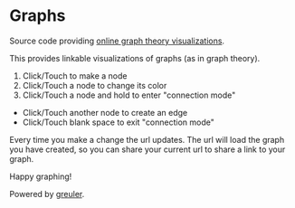 # Graphs

Source code providing [online graph theory visualizations](https://akud.github.io/graphs/).

This provides linkable visualizations of graphs (as in graph theory).

1. Click/Touch to make a node
1. Click/Touch a node to change its color
1. Click/Touch a node and hold to enter "connection mode"
  * Click/Touch another node to create an edge
  * Click/Touch blank space to exit "connection mode"

Every time you make a change the url updates. The url will load the
graph you have created, so you can share your current url to share a
link to your graph.


Happy graphing!

Powered by [greuler](https://github.com/mauriciopoppe/greuler).
